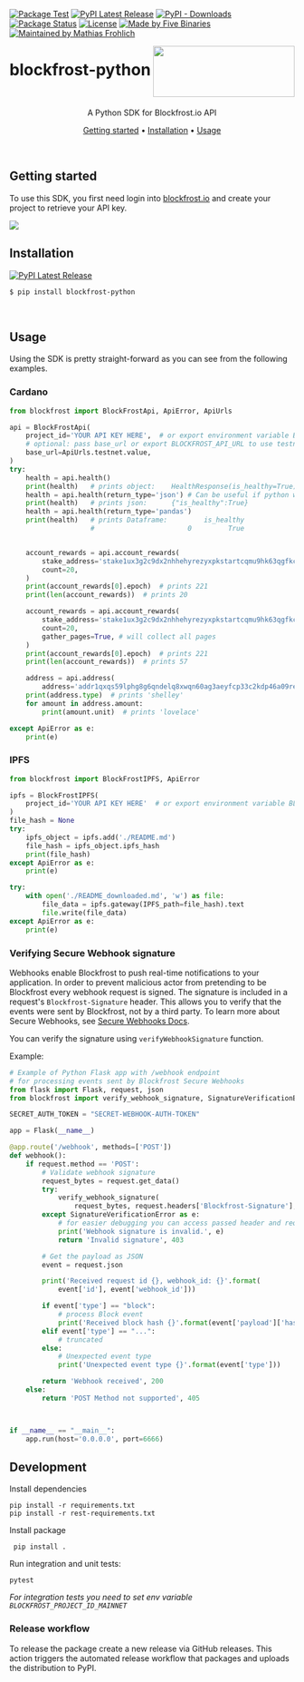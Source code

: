 [![Package Test](https://img.shields.io/github/actions/workflow/status/blockfrost/blockfrost-python/package-test.yml?logo=GitHub&label=package%20test)](https://github.com/blockfrost/blockfrost-python/actions/workflows/package-test.yml)
[![PyPI Latest Release](https://img.shields.io/pypi/v/blockfrost-python.svg?logo=pypi&label=pypi%20latest)](https://pypi.org/project/blockfrost-python/)
[![PyPI - Downloads](https://img.shields.io/pypi/dm/blockfrost-python?logo=pypi&label=pypi%20downloads)](https://pypistats.org/packages/blockfrost-python)
[![Package Status](https://img.shields.io/pypi/status/blockfrost-python.svg)](https://pypi.org/project/blockfrost-python/)
[![License](https://img.shields.io/pypi/l/blockfrost-python.svg)](https://github.com/blockfrost/blockfrost-python/blob/master/LICENSE)
[![Made by Five Binaries](https://img.shields.io/badge/made%20by-Five%20Binaries-darkviolet.svg)](https://fivebinaries.com/)
[![Maintained by Mathias Frohlich](https://img.shields.io/badge/maintained%20by-Mathias%20Frohlich-blue.svg)](https://github.com/mathiasfrohlich)

<img src="https://blockfrost.io/images/logo.svg" width="250" align="right" height="90">

# blockfrost-python

<br/>

<p align="center">A Python SDK for Blockfrost.io API</p>
<p align="center">
  <a href="#getting-started">Getting started</a> •
  <a href="#installation">Installation</a> •
  <a href="#usage">Usage</a>
</p>
<br>

## Getting started

To use this SDK, you first need login into [blockfrost.io](https://blockfrost.io) and create your project to retrieve
your API key.

<img src="https://i.imgur.com/smY12ro.png">

<br/>

## Installation

[![PyPI Latest Release](https://img.shields.io/pypi/v/blockfrost-python.svg)](https://pypi.org/project/blockfrost-python/)

```console
$ pip install blockfrost-python
```

<br/>

## Usage

Using the SDK is pretty straight-forward as you can see from the following examples.

### Cardano

```python
from blockfrost import BlockFrostApi, ApiError, ApiUrls

api = BlockFrostApi(
    project_id='YOUR API KEY HERE',  # or export environment variable BLOCKFROST_PROJECT_ID
    # optional: pass base_url or export BLOCKFROST_API_URL to use testnet, defaults to ApiUrls.mainnet.value
    base_url=ApiUrls.testnet.value,
)
try:
    health = api.health()
    print(health)   # prints object:    HealthResponse(is_healthy=True)
    health = api.health(return_type='json') # Can be useful if python wrapper is behind api version
    print(health)   # prints json:      {"is_healthy":True}
    health = api.health(return_type='pandas')
    print(health)   # prints Dataframe:         is_healthy
                    #                       0         True


    account_rewards = api.account_rewards(
        stake_address='stake1ux3g2c9dx2nhhehyrezyxpkstartcqmu9hk63qgfkccw5rqttygt7',
        count=20,
    )
    print(account_rewards[0].epoch)  # prints 221
    print(len(account_rewards))  # prints 20

    account_rewards = api.account_rewards(
        stake_address='stake1ux3g2c9dx2nhhehyrezyxpkstartcqmu9hk63qgfkccw5rqttygt7',
        count=20,
        gather_pages=True, # will collect all pages
    )
    print(account_rewards[0].epoch)  # prints 221
    print(len(account_rewards))  # prints 57

    address = api.address(
        address='addr1qxqs59lphg8g6qndelq8xwqn60ag3aeyfcp33c2kdp46a09re5df3pzwwmyq946axfcejy5n4x0y99wqpgtp2gd0k09qsgy6pz')
    print(address.type)  # prints 'shelley'
    for amount in address.amount:
        print(amount.unit)  # prints 'lovelace'

except ApiError as e:
    print(e)
```

### IPFS

```python
from blockfrost import BlockFrostIPFS, ApiError

ipfs = BlockFrostIPFS(
    project_id='YOUR API KEY HERE'  # or export environment variable BLOCKFROST_PROJECT_ID
)
file_hash = None
try:
    ipfs_object = ipfs.add('./README.md')
    file_hash = ipfs_object.ipfs_hash
    print(file_hash)
except ApiError as e:
    print(e)

try:
    with open('./README_downloaded.md', 'w') as file:
        file_data = ipfs.gateway(IPFS_path=file_hash).text
        file.write(file_data)
except ApiError as e:
    print(e)
```

### Verifying Secure Webhook signature

Webhooks enable Blockfrost to push real-time notifications to your application. In order to prevent malicious actor from pretending to be Blockfrost every webhook request is signed. The signature is included in a request's `Blockfrost-Signature` header. This allows you to verify that the events were sent by Blockfrost, not by a third party.
To learn more about Secure Webhooks, see [Secure Webhooks Docs](https://blockfrost.dev/docs/start-building/webhooks/).

You can verify the signature using `verifyWebhookSignature` function.

Example:

```python
# Example of Python Flask app with /webhook endpoint
# for processing events sent by Blockfrost Secure Webhooks
from flask import Flask, request, json
from blockfrost import verify_webhook_signature, SignatureVerificationError

SECRET_AUTH_TOKEN = "SECRET-WEBHOOK-AUTH-TOKEN"

app = Flask(__name__)

@app.route('/webhook', methods=['POST'])
def webhook():
    if request.method == 'POST':
        # Validate webhook signature
        request_bytes = request.get_data()
        try:
            verify_webhook_signature(
                request_bytes, request.headers['Blockfrost-Signature'], SECRET_AUTH_TOKEN)
        except SignatureVerificationError as e:
            # for easier debugging you can access passed header and request_body values (e.header, e.request_body)
            print('Webhook signature is invalid.', e)
            return 'Invalid signature', 403

        # Get the payload as JSON
        event = request.json

        print('Received request id {}, webhook_id: {}'.format(
            event['id'], event['webhook_id']))

        if event['type'] == "block":
            # process Block event
            print('Received block hash {}'.format(event['payload']['hash']))
        elif event['type'] == "...":
            # truncated
        else:
            # Unexpected event type
            print('Unexpected event type {}'.format(event['type']))

        return 'Webhook received', 200
    else:
        return 'POST Method not supported', 405



if __name__ == "__main__":
    app.run(host='0.0.0.0', port=6666)
```

## Development

Install dependencies

```
pip install -r requirements.txt
pip install -r rest-requirements.txt
```

Install package

```
 pip install .
```

Run integration and unit tests:

```
pytest
```

_For integration tests you need to set env variable `BLOCKFROST_PROJECT_ID_MAINNET`_

### Release workflow

To release the package create a new release via GitHub releases.
This action triggers the automated release workflow that packages and uploads the distribution to PyPI.
